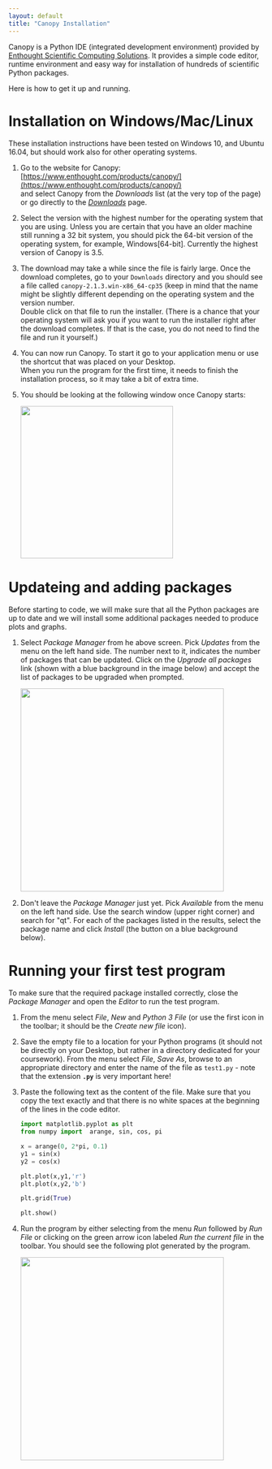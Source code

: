 ```yaml
---
layout: default 
title: "Canopy Installation"
---
```


Canopy is a Python IDE (integrated development environment) provided by 
[Enthought Scientific Computing Solutions](https://www.enthought.com/). 
It provides a simple code editor, runtime environment and easy way for 
installation of hundreds of scientific Python packages. 

Here is how to get it up and running. 

# Installation on Windows/Mac/Linux 

These installation instructions have been tested on Windows 10, and Ubuntu 16.04, 
but should work also for other operating systems.

1. Go to the website for Canopy: [https://www.enthought.com/products/canopy/](https://www.enthought.com/products/canopy/)  
and select Canopy from the *Downloads* list (at the very top of the page) or go 
directly to the [*Downloads*](https://store.enthought.com/downloads/) page.

2. Select the version with the highest number for the operating system that you are
using. Unless you are certain that you have an older machine still running a 32 bit 
system, you should pick the 64-bit version of the operating system, for example, Windows[64-bit]. Currently the highest version of Canopy is 3.5. 

3. The download may take a while since the file is fairly large. Once the download 
completes, go to your `Downloads` directory and you should see a file called `canopy-2.1.3.win-x86_64-cp35`
(keep in mind that the name  might be slightly different depending on the operating system
and the version number. <br>
Double click on that file to run the installer. (There is a chance that your operating system
will ask you 
if you want to run the installer right after the download completes. If that is the case, you do not
need to find the file and run it yourself.)

4. You can now run Canopy. To start it go to your application menu or use the 
shortcut that was placed on your Desktop. <br> 
When you run the program for the first time, it needs to finish the installation process, so it
may take a bit of extra time. 

5. You should be looking at the following window once Canopy starts:

    <img src="{{site.baseurl}}/resources/figures/canopy/initial_screen.png" name="Initil Screen" border="0px" width="300px"> 
    

# Updateing and adding packages 
    
Before starting to code, we will make sure that all the Python packages are up to date
and we will install some additional packages needed to produce plots and graphs.
 
1. Select *Package Manager* from he above screen. Pick *Updates* from the menu on the 
left hand side. The number next to it, indicates the number of packages that can be updated.
Click on the *Upgrade all packages* link (shown with a blue background in the image below)
and accept the list of packages to be upgraded when prompted. 

    <img src="{{site.baseurl}}/resources/figures/canopy/update_packages.png" name="Update Packages" border="0px" width="400px"> 
    
2. Don't leave the *Package Manager* just yet. Pick *Available* from the menu on the left hand side. Use the search window (upper right corner) and search for "qt". For each of the packages listed in the results, select
the package name and click *Install* (the button on a  blue background below). 

# Running your first test program 

To make sure that the required package installed correctly, close the *Package Manager* and open the *Editor* to run the test program.
 
1. From the menu select *File*, *New* and *Python 3 File* (or use the first icon in the toolbar; it should be the *Create new file* icon). 
2. Save the empty file to a location for your Python programs (it should not be directly on your Desktop, but rather in a directory dedicated for your coursework). 
From the menu select *File*, *Save As*, browse to an appropriate directory and enter the 
name of the file as `test1.py` - note that the extension **`.py`** is very important here!
3. Paste the following text as the content of the file. Make sure that you copy the text
exactly and that there is no white spaces at the beginning of the lines in the code editor. 

    ```python
    import matplotlib.pyplot as plt
    from numpy import  arange, sin, cos, pi

    x = arange(0, 2*pi, 0.1)
    y1 = sin(x)
    y2 = cos(x)

    plt.plot(x,y1,'r')
    plt.plot(x,y2,'b')

    plt.grid(True)

    plt.show() 
    ```

4. Run the program by either selecting from the menu *Run* followed by *Run File* or 
clicking on the green arrow icon labeled *Run the current file* in the toolbar. 
You should see the following plot generated by the program. 

    <img src="{{site.baseurl}}/resources/figures/canopy/plot.png" name="Test program plot" border="0px" width="400px">  







